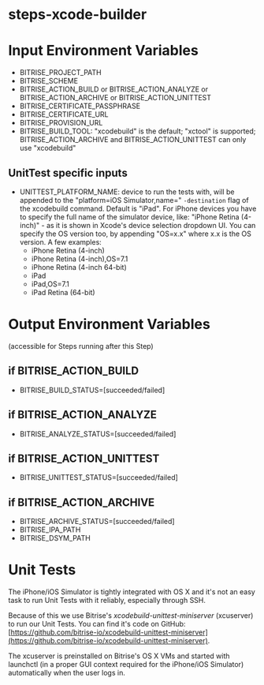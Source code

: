 steps-xcode-builder
===================

# Input Environment Variables
- BITRISE_PROJECT_PATH
- BITRISE_SCHEME
- BITRISE_ACTION_BUILD or BITRISE_ACTION_ANALYZE or BITRISE_ACTION_ARCHIVE or BITRISE_ACTION_UNITTEST
- BITRISE_CERTIFICATE_PASSPHRASE
- BITRISE_CERTIFICATE_URL
- BITRISE_PROVISION_URL
- BITRISE_BUILD_TOOL: "xcodebuild" is the default; "xctool" is supported; BITRISE_ACTION_ARCHIVE and BITRISE_ACTION_UNITTEST can only use "xcodebuild"

## UnitTest specific inputs
- UNITTEST_PLATFORM_NAME: device to run the tests with, will be appended to the "platform=iOS Simulator,name=" `-destination` flag of the xcodebuild command. Default is "iPad". For iPhone devices you have to specify the full name of the simulator device, like: "iPhone Retina (4-inch)" - as it is shown in Xcode's device selection dropdown UI. You can specify the OS version too, by appending "OS=x.x" where x.x is the OS version. A few examples:
    - iPhone Retina (4-inch)
    - iPhone Retina (4-inch),OS=7.1
    - iPhone Retina (4-inch 64-bit)
    - iPad
    - iPad,OS=7.1
    - iPad Retina (64-bit)


# Output Environment Variables
(accessible for Steps running after this Step)

## if BITRISE_ACTION_BUILD
- BITRISE_BUILD_STATUS=[succeeded/failed] 

## if BITRISE_ACTION_ANALYZE
- BITRISE_ANALYZE_STATUS=[succeeded/failed]

## if BITRISE_ACTION_UNITTEST
- BITRISE_UNITTEST_STATUS=[succeeded/failed]

## if BITRISE_ACTION_ARCHIVE
- BITRISE_ARCHIVE_STATUS=[succeeded/failed]
- BITRISE_IPA_PATH
- BITRISE_DSYM_PATH

# Unit Tests

The iPhone/iOS Simulator is tightly integrated with OS X and it's not an easy task to run Unit Tests with it reliably, especially through SSH.

Because of this we use Bitrise's *xcodebuild-unittest-miniserver* (xcuserver) to run our Unit Tests. You can find it's code on GitHub: [https://github.com/bitrise-io/xcodebuild-unittest-miniserver](https://github.com/bitrise-io/xcodebuild-unittest-miniserver).

The xcuserver is preinstalled on Bitrise's OS X VMs and started with launchctl (in a proper GUI context required for the iPhone/iOS Simulator) automatically when the user logs in.

